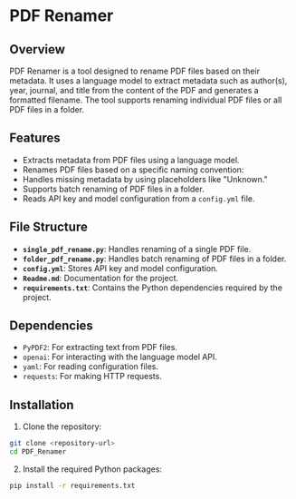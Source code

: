 # PDF Renamer

## Overview
PDF Renamer is a tool designed to rename PDF files based on their metadata. It uses a language model to extract metadata such as author(s), year, journal, and title from the content of the PDF and generates a formatted filename. The tool supports renaming individual PDF files or all PDF files in a folder.

## Features
- Extracts metadata from PDF files using a language model.
- Renames PDF files based on a specific naming convention:
- Handles missing metadata by using placeholders like "Unknown."
- Supports batch renaming of PDF files in a folder.
- Reads API key and model configuration from a `config.yml` file.

## File Structure
- **`single_pdf_rename.py`**: Handles renaming of a single PDF file.
- **`folder_pdf_rename.py`**: Handles batch renaming of PDF files in a folder.
- **`config.yml`**: Stores API key and model configuration.
- **`Readme.md`**: Documentation for the project.
- **`requirements.txt`**: Contains the Python dependencies required by the project.

## Dependencies
- `PyPDF2`: For extracting text from PDF files.
- `openai`: For interacting with the language model API.
- `yaml`: For reading configuration files.
- `requests`: For making HTTP requests.

## Installation
1. Clone the repository:
```bash
git clone <repository-url>
cd PDF_Renamer
```

2. Install the required Python packages:
```bash
pip install -r requirements.txt
```
